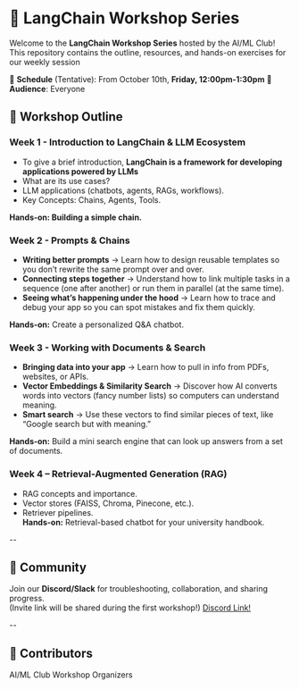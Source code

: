# 🚀 LangChain Workshop Series

Welcome to the **LangChain Workshop Series** hosted by the AI/ML Club!
This repository contains the outline, resources, and hands-on exercises for our weekly session

📅 **Schedule** (Tentative): From October 10th, **Friday, 12:00pm-1:30pm**
👥 **Audience**: Everyone

## 📖 Workshop Outline

### **Week 1 - Introduction to LangChain & LLM Ecosystem**

- To give a brief introduction, **LangChain is a framework for developing applications powered by LLMs**
- What are its use cases?
- LLM applications (chatbots, agents, RAGs, workflows).
- Key Concepts: Chains, Agents, Tools.

**Hands-on: Building a simple chain.**

### **Week 2 - Prompts & Chains**

- **Writing better prompts** → Learn how to design reusable templates so you don’t rewrite the same prompt over and over.
- **Connecting steps together** → Understand how to link multiple tasks in a sequence (one after another) or run them in parallel (at the same time).
- **Seeing what’s happening under the hood** → Learn how to trace and debug your app so you can spot mistakes and fix them quickly.

**Hands-on:** Create a personalized Q&A chatbot.

### **Week 3 - Working with Documents & Search**

- **Bringing data into your app** → Learn how to pull in info from PDFs, websites, or APIs.
- **Vector Embeddings & Similarity Search** → Discover how AI converts words into vectors (fancy number lists) so computers can understand meaning.
- **Smart search** → Use these vectors to find similar pieces of text, like “Google search but with meaning.”

**Hands-on:** Build a mini search engine that can look up answers from a set of documents.

### **Week 4 – Retrieval-Augmented Generation (RAG)**

- RAG concepts and importance.
- Vector stores (FAISS, Chroma, Pinecone, etc.).
- Retriever pipelines.  
  **Hands-on:** Retrieval-based chatbot for your university handbook.

--

## 📢 Community

Join our **Discord/Slack** for troubleshooting, collaboration, and sharing progress.  
(Invite link will be shared during the first workshop!) [Discord Link!](https://discord.gg/nPs7vSfd)

--

## 🙌 Contributors

AI/ML Club Workshop Organizers
